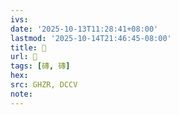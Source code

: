 ```yaml
---
ivs:
date: '2025-10-13T11:28:41+08:00'
lastmod: '2025-10-14T21:46:45-08:00'
title: 󰞏
url: 󰞏
tags: [磚, 磚]
hex: 
src: GHZR, DCCV
note:
---
```

